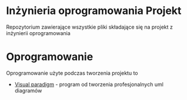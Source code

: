 # Inżynieria oprogramowania Projekt

Repozytorium zawierające wszystkie pliki składające się na projekt z inżynierii oprogramowania

# Oprogramowanie

Oprogramowanie użyte podczas tworzenia projektu to

- [Visual paradigm](https://www.visual-paradigm.com/) - program od tworzenia profesjonalnych uml diagramów
